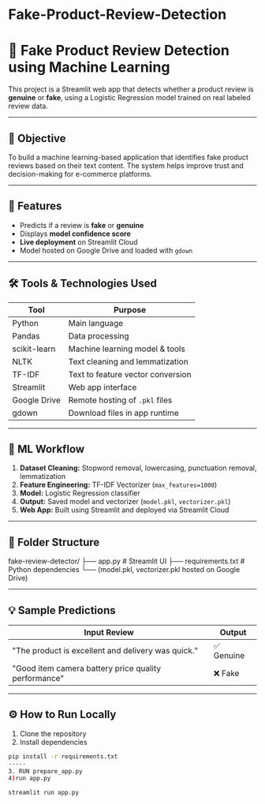 # Fake-Product-Review-Detection
# 🧠 Fake Product Review Detection using Machine Learning

This project is a Streamlit web app that detects whether a product review is **genuine** or **fake**, using a Logistic Regression model trained on real labeled review data.

---

## 📌 Objective

To build a machine learning-based application that identifies fake product reviews based on their text content. The system helps improve trust and decision-making for e-commerce platforms.

---

## 🚀 Features

- Predicts if a review is **fake** or **genuine**
- Displays **model confidence score**
- **Live deployment** on Streamlit Cloud
- Model hosted on Google Drive and loaded with `gdown`

---

## 🛠️ Tools & Technologies Used

| Tool          | Purpose                          |
|---------------|----------------------------------|
| Python        | Main language                    |
| Pandas        | Data processing                  |
| scikit-learn  | Machine learning model & tools   |
| NLTK          | Text cleaning and lemmatization  |
| TF-IDF        | Text to feature vector conversion|
| Streamlit     | Web app interface                |
| Google Drive  | Remote hosting of `.pkl` files   |
| gdown         | Download files in app runtime    |

---

## 🧠 ML Workflow

1. **Dataset Cleaning:** Stopword removal, lowercasing, punctuation removal, lemmatization
2. **Feature Engineering:** TF-IDF Vectorizer (`max_features=1000`)
3. **Model:** Logistic Regression classifier
4. **Output:** Saved model and vectorizer (`model.pkl`, `vectorizer.pkl`)
5. **Web App:** Built using Streamlit and deployed via Streamlit Cloud

---

## 📁 Folder Structure

fake-review-detector/
├── app.py # Streamlit UI
├── requirements.txt # Python dependencies
└── (model.pkl, vectorizer.pkl hosted on Google Drive)


---

## 💡 Sample Predictions

| Input Review                                              | Output     |
|-----------------------------------------------------------|------------|
| "The product is excellent and delivery was quick."        | ✅ Genuine |
| "Good item camera battery price quality performance"      | ❌ Fake    |

---

## ⚙️ How to Run Locally

1. Clone the repository  
2. Install dependencies  
```bash
pip install -r requirements.txt
-----
3. RUN prepare_app.py
4)run app.py

streamlit run app.py

